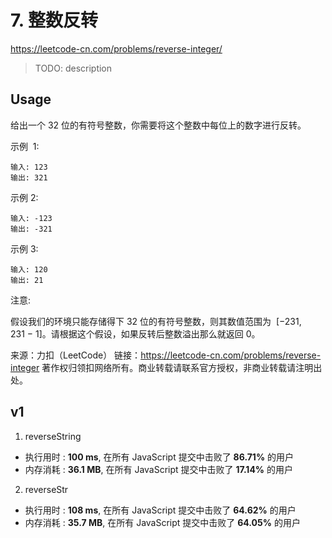 # 7. 整数反转

https://leetcode-cn.com/problems/reverse-integer/

> TODO: description

## Usage

给出一个 32 位的有符号整数，你需要将这个整数中每位上的数字进行反转。

示例  1:

```
输入: 123
输出: 321
```

示例 2:

```
输入: -123
输出: -321
```

示例 3:

```
输入: 120
输出: 21
```

注意:

假设我们的环境只能存储得下 32 位的有符号整数，则其数值范围为  [−231,  231 − 1]。请根据这个假设，如果反转后整数溢出那么就返回 0。

来源：力扣（LeetCode）
链接：https://leetcode-cn.com/problems/reverse-integer
著作权归领扣网络所有。商业转载请联系官方授权，非商业转载请注明出处。

## v1

1. reverseString

- 执行用时 : **100 ms**, 在所有 JavaScript 提交中击败了 **86.71%** 的用户
- 内存消耗 : **36.1 MB**, 在所有 JavaScript 提交中击败了 **17.14%** 的用户

2. reverseStr

- 执行用时 : **108 ms**, 在所有 JavaScript 提交中击败了 **64.62%** 的用户
- 内存消耗 : **35.7 MB**, 在所有 JavaScript 提交中击败了 **64.05%** 的用户
